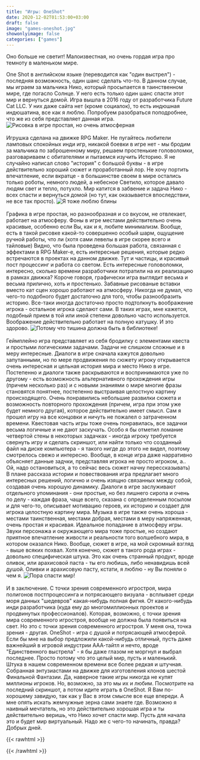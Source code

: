 ```yaml
---
title: "Игры: OneShot"
date: 2020-12-02T01:53:00+03:00
draft: false
image: "games-oneshot.jpg"
showonlyimage: false
categories: ["games"]
---
```

Оно больше не светит! Малоизвестная, но очень гордая игра про темноту в маленьком мире.
<!--more-->
One Shot в английском языке (переводится как "один выстрел") - последняя возможность, один шанс сделать что-то. В данном случае, мы играем за мальчика Нико, который просыпается в таинственном мире, где погасло Солнце. У него есть только один шанс спасти этот мир и вернуться домой. Игра вышла в 2016 году от разработчика Future Cat LLC. У них даже сайта нет (кроме социалок), то есть индюшная индюшатина, все как я люблю. Попробуем разобраться поподробнее, что же из себя представляет данная игра.
![Рисовка в игре простая, но очень атмосферная](/games-oneshot1.jpg)
</br>  
Игрушка сделана на движке RPG Maker. Не пугайтесь любители ламповых спокойных инди игр, никакой боевки в игре нет - мы бродим за мальчика по заброшенному миру, решаем простенькие головоломки, разговариваем с обитателями и пытаемся изучить Историю. Я не случайно написал слово "история" с большой буквы - в игре действительно хороший сюжет и проработанный лор. Не хочу портить впечатление, если вкратце - в большинстве своем в мире остались только роботы, немного людей, а небесное Светило, которое давало людям свет и тепло, потухло. Мир катится в забвение и задача Нико - всех спасти и вернуться домой (но тут, как оказывается впоследствии, не все так просто). 
![Я тоже люблю блины](/games-oneshot2.png)
</br>  
Графика в игре простая, но разнообразная и со вкусом, не отвлекает, работает на атмосферу. Фоны в игре местами действительно очень красивые, особенно если Вы, как и я, любите минимализм. Вообще, есть в такой рисовке какой-то совершенно особый шарм, ощущение ручной работы, что ли (хотя сами левелы в игре скорее всего и тайловые) Видно, что была проведена большая работа, связанная с эффектами в RPG Maker-е, есть интересные решения, которые редко встречаются в проектах на данном движке. Тут и частицы, и красивый пост процессинг и работа со светом. Есть интересные головоломки, интересно, сколько времени разработчики потратили на их реализацию в рамках движка? Короче говоря, графически игра выглядит весьма и весьма прилично, хоть и простенько. Забавные рисованые вставки вместо кат сцен хорошо работают на атмосферу. Никогда не думал, что чего-то подобного будет достаточно для того, чтобы разнообразить историю. Все-таки иногда достаточно просто подтолкнуть воображение игрока - остальное игрока сделают сами. В таких играх, мне кажется, подобный прием в той или иной степени довольно часто используется. Воображение действительно работает на полную катушку. И это здорово.
![Потому что тишина должна быть в библиотеке!](/games-oneshot3.png)
</br>  
Геймплейно игра представляет из себя бродилку с элементами квеста и простыми логическими задачами. Задачи не слишком сложные и в меру интересные. Диалоги в игре сначала кажутся довольно запутанными, но по мере продвижения по сюжету игроку открывается очень интересная и цельная история мира и место Нико в игре. Постепенно и диалоги также раскрываются и воспринимаются уже по другому - есть возможность альтернативного прохождения игры (причем несколько раз) и с новыми знаниями о мире многие фразы становятся понятнее, постепенно выстраивая целостную картину происходящего. Очень понравились небольшие развилки сюжета и возможность повторного прохождения (причем, игра при этом уже будет немного другая), которое действительно имеет смысл. Сам я прошел игру на все концовки и ничуть не пожалел о затраченном времени. Квестовая часть игры тоже очень понравилась, все задачки весьма логичные и не дают заскучать. Особо я бы отметил ломание четвертой стены в некоторых задачках - иногда игроку требуется свернуть игру и сделать скриншот, или найти только что созданный файл на диске компьютера - я такого нигде до этого не видел, поэтому смотрелось свежо и интересно. Вообще, в конце игра даже нарративно объясняет данные задчки, представляя игрока не просто игроком, а.. Ой, надо остановиться, а то сейчас весь сюжет начну перессказывать) В плане рассказа истории и повествования игра предлагает много интересных решений, логично и очень изящно связанных между собой, создавая очень хорошую динамику. Диалоги в игре заслуживают отдельного упоминания - они простые, но без лишнего сиропа и очень по делу - каждая фраза, чаще всего, сказана с определенным посылом и для чего-то, описывает мотивацию героев, их историю и создает для игрока целостную картину мира. Музыка в игре также очень хороша - местами таинственная, местами добрая, местами в меру напряженная, очень простая и красивая. Идеальное попадание в атмосферу игры. Звуки персонажа и окружающего мира тоже простые, но создают приятное впечатление живости и реальности того волшебного мира, в котором оказался Нико. Вообще, сюжет в игре, на мой скромный взгляд - выше всяких похвал. Хотя конечно, сюжет в такого рода играх - довольно специфическая штука. Это как очень странный продукт, вроде оливок, или арахисовой паста - ты его любишь, либо ненавидишь всей душой. Оливки и арахисовую пасту, кстати, я люблю - ну Вы поняли о чем я.
![Пора спасти мир!](/games-oneshot4.jpg)
</br>  
И в заключение. С точки зрения современного игростроя, мира полигонов постпроцессинга и потрясающего визуала - всплывает среди моря данных "шедевров" какая-нибудь полная фигня. От какого-нибудь инди разработчика (куда ему до многомиллионных проектов и продвинутых профессионалов). Которая, возможно, с точки зрения мира современного игростроя, вообще не должна была появиться на свет. Но это с точки зрения современного игростроя. У меня она, точка зрения - другая. OneShot - игра с душой и потрясающей атмосферой. Если бы мне на выбор предложили какой-нибудь отличный, пусть даже важнейший в игровой индустрии ААА-тайтл и нечто, вроде "Единственного выстрела" - я бы даже глазом не моргнул и выбрал последнее. Просто потому что это целый мир, пусть и маленький. Штука в нашем современном времени все более редкая и штучная. Собранная энтузиастами на движке для изготовления клонов шестой Финальной Фантазии. Да, наверное такие игры никогда не купят миллионы игроков. Но, возможно, за это мы их и любим. Посмотрите на последний скриншот, а потом идите играть в OneShot. Я Вам по-хорошему завидую, так как у Вас в этом смысле все еще впереди. А мне опять искать жемчужные зерна сами знаете где. Возможно я наивный мечтатель, но это действительно хорошая игра и ты действительно веришь, что Нико хочет спасти мир. Пусть для начала это и будет мир виртуальный. Надо же с чего-то начинать, правда? Добрых дней. 

{{< rawhtml >}}
<div id="graphcomment"></div>
<script type="text/javascript">

  window.gc_params = {
    graphcomment_id: 'https-psyhut-ru',

    // if your website has a fixed header, indicate it's height in pixels
    fixed_header_height: 0,
  };
  
  (function() {
    var gc = document.createElement('script'); gc.type = 'text/javascript'; gc.async = true;
    gc.src = 'https://graphcomment.com/js/integration.js?' + Math.round(Math.random() * 1e8);
    (document.getElementsByTagName('head')[0] || document.getElementsByTagName('body')[0]).appendChild(gc);
  })();

</script>
{{< /rawhtml >}}